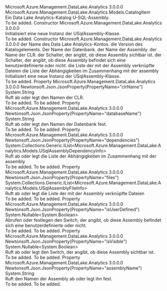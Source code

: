 <Type Name="USqlAssembly" FullName="Microsoft.Azure.Management.DataLake.Analytics.Models.USqlAssembly">
  <TypeSignature Language="C#" Value="public class USqlAssembly : Microsoft.Azure.Management.DataLake.Analytics.Models.CatalogItem" />
  <TypeSignature Language="ILAsm" Value=".class public auto ansi beforefieldinit USqlAssembly extends Microsoft.Azure.Management.DataLake.Analytics.Models.CatalogItem" />
  <TypeSignature Language="DocId" Value="T:Microsoft.Azure.Management.DataLake.Analytics.Models.USqlAssembly" />
  <TypeSignature Language="VB.NET" Value="Public Class USqlAssembly&#xA;Inherits CatalogItem" />
  <TypeSignature Language="F#" Value="type USqlAssembly = class&#xA;    inherit CatalogItem" />
  <AssemblyInfo>
    <AssemblyName>Microsoft.Azure.Management.DataLake.Analytics</AssemblyName>
    <AssemblyVersion>3.0.0.0</AssemblyVersion>
  </AssemblyInfo>
  <Base>
    <BaseTypeName>Microsoft.Azure.Management.DataLake.Analytics.Models.CatalogItem</BaseTypeName>
  </Base>
  <Interfaces />
  <Docs>
    <summary>
            Ein Data Lake Analytics-Katalog U-SQL-Assembly.
            </summary>
    <remarks>To be added.</remarks>
  </Docs>
  <Members>
    <Member MemberName=".ctor">
      <MemberSignature Language="C#" Value="public USqlAssembly ();" />
      <MemberSignature Language="ILAsm" Value=".method public hidebysig specialname rtspecialname instance void .ctor() cil managed" />
      <MemberSignature Language="DocId" Value="M:Microsoft.Azure.Management.DataLake.Analytics.Models.USqlAssembly.#ctor" />
      <MemberSignature Language="VB.NET" Value="Public Sub New ()" />
      <MemberType>Constructor</MemberType>
      <AssemblyInfo>
        <AssemblyName>Microsoft.Azure.Management.DataLake.Analytics</AssemblyName>
        <AssemblyVersion>3.0.0.0</AssemblyVersion>
      </AssemblyInfo>
      <Parameters />
      <Docs>
        <summary>
            Initialisiert eine neue Instanz der USqlAssembly-Klasse.
            </summary>
        <remarks>To be added.</remarks>
      </Docs>
    </Member>
    <Member MemberName=".ctor">
      <MemberSignature Language="C#" Value="public USqlAssembly (string computeAccountName = null, Nullable&lt;Guid&gt; version = null, string databaseName = null, string name = null, string clrName = null, Nullable&lt;bool&gt; isVisible = null, Nullable&lt;bool&gt; isUserDefined = null, System.Collections.Generic.IList&lt;Microsoft.Azure.Management.DataLake.Analytics.Models.USqlAssemblyFileInfo&gt; files = null, System.Collections.Generic.IList&lt;Microsoft.Azure.Management.DataLake.Analytics.Models.USqlAssemblyDependencyInfo&gt; dependencies = null);" />
      <MemberSignature Language="ILAsm" Value=".method public hidebysig specialname rtspecialname instance void .ctor(string computeAccountName, valuetype System.Nullable`1&lt;valuetype System.Guid&gt; version, string databaseName, string name, string clrName, valuetype System.Nullable`1&lt;bool&gt; isVisible, valuetype System.Nullable`1&lt;bool&gt; isUserDefined, class System.Collections.Generic.IList`1&lt;class Microsoft.Azure.Management.DataLake.Analytics.Models.USqlAssemblyFileInfo&gt; files, class System.Collections.Generic.IList`1&lt;class Microsoft.Azure.Management.DataLake.Analytics.Models.USqlAssemblyDependencyInfo&gt; dependencies) cil managed" />
      <MemberSignature Language="DocId" Value="M:Microsoft.Azure.Management.DataLake.Analytics.Models.USqlAssembly.#ctor(System.String,System.Nullable{System.Guid},System.String,System.String,System.String,System.Nullable{System.Boolean},System.Nullable{System.Boolean},System.Collections.Generic.IList{Microsoft.Azure.Management.DataLake.Analytics.Models.USqlAssemblyFileInfo},System.Collections.Generic.IList{Microsoft.Azure.Management.DataLake.Analytics.Models.USqlAssemblyDependencyInfo})" />
      <MemberSignature Language="VB.NET" Value="Public Sub New (Optional computeAccountName As String = null, Optional version As Nullable(Of Guid) = null, Optional databaseName As String = null, Optional name As String = null, Optional clrName As String = null, Optional isVisible As Nullable(Of Boolean) = null, Optional isUserDefined As Nullable(Of Boolean) = null, Optional files As IList(Of USqlAssemblyFileInfo) = null, Optional dependencies As IList(Of USqlAssemblyDependencyInfo) = null)" />
      <MemberSignature Language="F#" Value="new Microsoft.Azure.Management.DataLake.Analytics.Models.USqlAssembly : string * Nullable&lt;Guid&gt; * string * string * string * Nullable&lt;bool&gt; * Nullable&lt;bool&gt; * System.Collections.Generic.IList&lt;Microsoft.Azure.Management.DataLake.Analytics.Models.USqlAssemblyFileInfo&gt; * System.Collections.Generic.IList&lt;Microsoft.Azure.Management.DataLake.Analytics.Models.USqlAssemblyDependencyInfo&gt; -&gt; Microsoft.Azure.Management.DataLake.Analytics.Models.USqlAssembly" Usage="new Microsoft.Azure.Management.DataLake.Analytics.Models.USqlAssembly (computeAccountName, version, databaseName, name, clrName, isVisible, isUserDefined, files, dependencies)" />
      <MemberType>Constructor</MemberType>
      <AssemblyInfo>
        <AssemblyName>Microsoft.Azure.Management.DataLake.Analytics</AssemblyName>
        <AssemblyVersion>3.0.0.0</AssemblyVersion>
      </AssemblyInfo>
      <Parameters>
        <Parameter Name="computeAccountName" Type="System.String" />
        <Parameter Name="version" Type="System.Nullable&lt;System.Guid&gt;" />
        <Parameter Name="databaseName" Type="System.String" />
        <Parameter Name="name" Type="System.String" />
        <Parameter Name="clrName" Type="System.String" />
        <Parameter Name="isVisible" Type="System.Nullable&lt;System.Boolean&gt;" />
        <Parameter Name="isUserDefined" Type="System.Nullable&lt;System.Boolean&gt;" />
        <Parameter Name="files" Type="System.Collections.Generic.IList&lt;Microsoft.Azure.Management.DataLake.Analytics.Models.USqlAssemblyFileInfo&gt;" />
        <Parameter Name="dependencies" Type="System.Collections.Generic.IList&lt;Microsoft.Azure.Management.DataLake.Analytics.Models.USqlAssemblyDependencyInfo&gt;" />
      </Parameters>
      <Docs>
        <param name="computeAccountName">der Name des Data Lake Analytics-Kontos.</param>
        <param name="version">die Version des Katalogelements.</param>
        <param name="databaseName">Der Name der Datenbank.</param>
        <param name="name">der Name der Assembly.</param>
        <param name="clrName">der Name der CLR.</param>
        <param name="isVisible">der Schalter, der angibt, ob diese Assembly sichtbar ist.</param>
        <param name="isUserDefined">der Schalter, der angibt, ob diese Assembly befindet sich eine benutzerdefinierte oder nicht.</param>
        <param name="files">die Liste der mit der Assembly verknüpfte Dateien</param>
        <param name="dependencies">die Liste der Abhängigkeiten im Zusammenhang mit der assembly</param>
        <summary>
            Initialisiert eine neue Instanz der USqlAssembly-Klasse.
            </summary>
        <remarks>To be added.</remarks>
      </Docs>
    </Member>
    <Member MemberName="ClrName">
      <MemberSignature Language="C#" Value="public string ClrName { get; set; }" />
      <MemberSignature Language="ILAsm" Value=".property instance string ClrName" />
      <MemberSignature Language="DocId" Value="P:Microsoft.Azure.Management.DataLake.Analytics.Models.USqlAssembly.ClrName" />
      <MemberSignature Language="VB.NET" Value="Public Property ClrName As String" />
      <MemberSignature Language="F#" Value="member this.ClrName : string with get, set" Usage="Microsoft.Azure.Management.DataLake.Analytics.Models.USqlAssembly.ClrName" />
      <MemberType>Property</MemberType>
      <AssemblyInfo>
        <AssemblyName>Microsoft.Azure.Management.DataLake.Analytics</AssemblyName>
        <AssemblyVersion>3.0.0.0</AssemblyVersion>
      </AssemblyInfo>
      <Attributes>
        <Attribute>
          <AttributeName>Newtonsoft.Json.JsonProperty(PropertyName="clrName")</AttributeName>
        </Attribute>
      </Attributes>
      <ReturnValue>
        <ReturnType>System.String</ReturnType>
      </ReturnValue>
      <Docs>
        <summary>
            Ruft ab oder legt den Namen der CLR.
            </summary>
        <value>To be added.</value>
        <remarks>To be added.</remarks>
      </Docs>
    </Member>
    <Member MemberName="DatabaseName">
      <MemberSignature Language="C#" Value="public string DatabaseName { get; set; }" />
      <MemberSignature Language="ILAsm" Value=".property instance string DatabaseName" />
      <MemberSignature Language="DocId" Value="P:Microsoft.Azure.Management.DataLake.Analytics.Models.USqlAssembly.DatabaseName" />
      <MemberSignature Language="VB.NET" Value="Public Property DatabaseName As String" />
      <MemberSignature Language="F#" Value="member this.DatabaseName : string with get, set" Usage="Microsoft.Azure.Management.DataLake.Analytics.Models.USqlAssembly.DatabaseName" />
      <MemberType>Property</MemberType>
      <AssemblyInfo>
        <AssemblyName>Microsoft.Azure.Management.DataLake.Analytics</AssemblyName>
        <AssemblyVersion>3.0.0.0</AssemblyVersion>
      </AssemblyInfo>
      <Attributes>
        <Attribute>
          <AttributeName>Newtonsoft.Json.JsonProperty(PropertyName="databaseName")</AttributeName>
        </Attribute>
      </Attributes>
      <ReturnValue>
        <ReturnType>System.String</ReturnType>
      </ReturnValue>
      <Docs>
        <summary>
            Ruft ab oder legt den Namen der Datenbank fest.
            </summary>
        <value>To be added.</value>
        <remarks>To be added.</remarks>
      </Docs>
    </Member>
    <Member MemberName="Dependencies">
      <MemberSignature Language="C#" Value="public System.Collections.Generic.IList&lt;Microsoft.Azure.Management.DataLake.Analytics.Models.USqlAssemblyDependencyInfo&gt; Dependencies { get; set; }" />
      <MemberSignature Language="ILAsm" Value=".property instance class System.Collections.Generic.IList`1&lt;class Microsoft.Azure.Management.DataLake.Analytics.Models.USqlAssemblyDependencyInfo&gt; Dependencies" />
      <MemberSignature Language="DocId" Value="P:Microsoft.Azure.Management.DataLake.Analytics.Models.USqlAssembly.Dependencies" />
      <MemberSignature Language="VB.NET" Value="Public Property Dependencies As IList(Of USqlAssemblyDependencyInfo)" />
      <MemberSignature Language="F#" Value="member this.Dependencies : System.Collections.Generic.IList&lt;Microsoft.Azure.Management.DataLake.Analytics.Models.USqlAssemblyDependencyInfo&gt; with get, set" Usage="Microsoft.Azure.Management.DataLake.Analytics.Models.USqlAssembly.Dependencies" />
      <MemberType>Property</MemberType>
      <AssemblyInfo>
        <AssemblyName>Microsoft.Azure.Management.DataLake.Analytics</AssemblyName>
        <AssemblyVersion>3.0.0.0</AssemblyVersion>
      </AssemblyInfo>
      <Attributes>
        <Attribute>
          <AttributeName>Newtonsoft.Json.JsonProperty(PropertyName="dependencies")</AttributeName>
        </Attribute>
      </Attributes>
      <ReturnValue>
        <ReturnType>System.Collections.Generic.IList&lt;Microsoft.Azure.Management.DataLake.Analytics.Models.USqlAssemblyDependencyInfo&gt;</ReturnType>
      </ReturnValue>
      <Docs>
        <summary>
            Ruft ab oder legt die Liste der Abhängigkeiten im Zusammenhang mit der assembly
            </summary>
        <value>To be added.</value>
        <remarks>To be added.</remarks>
      </Docs>
    </Member>
    <Member MemberName="Files">
      <MemberSignature Language="C#" Value="public System.Collections.Generic.IList&lt;Microsoft.Azure.Management.DataLake.Analytics.Models.USqlAssemblyFileInfo&gt; Files { get; set; }" />
      <MemberSignature Language="ILAsm" Value=".property instance class System.Collections.Generic.IList`1&lt;class Microsoft.Azure.Management.DataLake.Analytics.Models.USqlAssemblyFileInfo&gt; Files" />
      <MemberSignature Language="DocId" Value="P:Microsoft.Azure.Management.DataLake.Analytics.Models.USqlAssembly.Files" />
      <MemberSignature Language="VB.NET" Value="Public Property Files As IList(Of USqlAssemblyFileInfo)" />
      <MemberSignature Language="F#" Value="member this.Files : System.Collections.Generic.IList&lt;Microsoft.Azure.Management.DataLake.Analytics.Models.USqlAssemblyFileInfo&gt; with get, set" Usage="Microsoft.Azure.Management.DataLake.Analytics.Models.USqlAssembly.Files" />
      <MemberType>Property</MemberType>
      <AssemblyInfo>
        <AssemblyName>Microsoft.Azure.Management.DataLake.Analytics</AssemblyName>
        <AssemblyVersion>3.0.0.0</AssemblyVersion>
      </AssemblyInfo>
      <Attributes>
        <Attribute>
          <AttributeName>Newtonsoft.Json.JsonProperty(PropertyName="files")</AttributeName>
        </Attribute>
      </Attributes>
      <ReturnValue>
        <ReturnType>System.Collections.Generic.IList&lt;Microsoft.Azure.Management.DataLake.Analytics.Models.USqlAssemblyFileInfo&gt;</ReturnType>
      </ReturnValue>
      <Docs>
        <summary>
            Ruft ab oder legt die Liste der mit der Assembly verknüpfte Dateien
            </summary>
        <value>To be added.</value>
        <remarks>To be added.</remarks>
      </Docs>
    </Member>
    <Member MemberName="IsUserDefined">
      <MemberSignature Language="C#" Value="public Nullable&lt;bool&gt; IsUserDefined { get; set; }" />
      <MemberSignature Language="ILAsm" Value=".property instance valuetype System.Nullable`1&lt;bool&gt; IsUserDefined" />
      <MemberSignature Language="DocId" Value="P:Microsoft.Azure.Management.DataLake.Analytics.Models.USqlAssembly.IsUserDefined" />
      <MemberSignature Language="VB.NET" Value="Public Property IsUserDefined As Nullable(Of Boolean)" />
      <MemberSignature Language="F#" Value="member this.IsUserDefined : Nullable&lt;bool&gt; with get, set" Usage="Microsoft.Azure.Management.DataLake.Analytics.Models.USqlAssembly.IsUserDefined" />
      <MemberType>Property</MemberType>
      <AssemblyInfo>
        <AssemblyName>Microsoft.Azure.Management.DataLake.Analytics</AssemblyName>
        <AssemblyVersion>3.0.0.0</AssemblyVersion>
      </AssemblyInfo>
      <Attributes>
        <Attribute>
          <AttributeName>Newtonsoft.Json.JsonProperty(PropertyName="isUserDefined")</AttributeName>
        </Attribute>
      </Attributes>
      <ReturnValue>
        <ReturnType>System.Nullable&lt;System.Boolean&gt;</ReturnType>
      </ReturnValue>
      <Docs>
        <summary>
            Abrufen oder festlegen den Switch, der angibt, ob diese Assembly befindet sich eine benutzerdefinierte oder nicht.
            </summary>
        <value>To be added.</value>
        <remarks>To be added.</remarks>
      </Docs>
    </Member>
    <Member MemberName="IsVisible">
      <MemberSignature Language="C#" Value="public Nullable&lt;bool&gt; IsVisible { get; set; }" />
      <MemberSignature Language="ILAsm" Value=".property instance valuetype System.Nullable`1&lt;bool&gt; IsVisible" />
      <MemberSignature Language="DocId" Value="P:Microsoft.Azure.Management.DataLake.Analytics.Models.USqlAssembly.IsVisible" />
      <MemberSignature Language="VB.NET" Value="Public Property IsVisible As Nullable(Of Boolean)" />
      <MemberSignature Language="F#" Value="member this.IsVisible : Nullable&lt;bool&gt; with get, set" Usage="Microsoft.Azure.Management.DataLake.Analytics.Models.USqlAssembly.IsVisible" />
      <MemberType>Property</MemberType>
      <AssemblyInfo>
        <AssemblyName>Microsoft.Azure.Management.DataLake.Analytics</AssemblyName>
        <AssemblyVersion>3.0.0.0</AssemblyVersion>
      </AssemblyInfo>
      <Attributes>
        <Attribute>
          <AttributeName>Newtonsoft.Json.JsonProperty(PropertyName="isVisible")</AttributeName>
        </Attribute>
      </Attributes>
      <ReturnValue>
        <ReturnType>System.Nullable&lt;System.Boolean&gt;</ReturnType>
      </ReturnValue>
      <Docs>
        <summary>
            Ruft ab oder legt den Switch, der angibt, ob diese Assembly sichtbar ist.
            </summary>
        <value>To be added.</value>
        <remarks>To be added.</remarks>
      </Docs>
    </Member>
    <Member MemberName="Name">
      <MemberSignature Language="C#" Value="public string Name { get; set; }" />
      <MemberSignature Language="ILAsm" Value=".property instance string Name" />
      <MemberSignature Language="DocId" Value="P:Microsoft.Azure.Management.DataLake.Analytics.Models.USqlAssembly.Name" />
      <MemberSignature Language="VB.NET" Value="Public Property Name As String" />
      <MemberSignature Language="F#" Value="member this.Name : string with get, set" Usage="Microsoft.Azure.Management.DataLake.Analytics.Models.USqlAssembly.Name" />
      <MemberType>Property</MemberType>
      <AssemblyInfo>
        <AssemblyName>Microsoft.Azure.Management.DataLake.Analytics</AssemblyName>
        <AssemblyVersion>3.0.0.0</AssemblyVersion>
      </AssemblyInfo>
      <Attributes>
        <Attribute>
          <AttributeName>Newtonsoft.Json.JsonProperty(PropertyName="assemblyName")</AttributeName>
        </Attribute>
      </Attributes>
      <ReturnValue>
        <ReturnType>System.String</ReturnType>
      </ReturnValue>
      <Docs>
        <summary>
            Ruft den Namen der Assembly ab oder legt ihn fest.
            </summary>
        <value>To be added.</value>
        <remarks>To be added.</remarks>
      </Docs>
    </Member>
  </Members>
</Type>